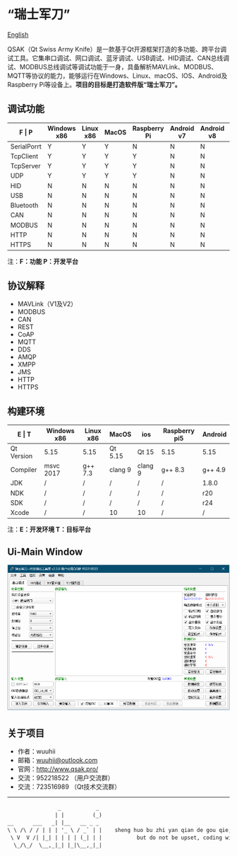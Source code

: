 # “瑞士军刀”

[English](../../README.md)  
  
QSAK（Qt Swiss Army Knife）是一款基于Qt开源框架打造的多功能、跨平台调试工具。它集串口调试、网口调试、蓝牙调试、USB调试、HID调试、CAN总线调试、MODBUS总线调试等调试功能于一身，具备解析MAVLink、MODBUS、MQTT等协议的能力，能够运行在Windows、Linux、macOS、IOS、Android及Raspberry Pi等设备上。**项目的目标是打造软件版“瑞士军刀”。**

## 调试功能

| F \| P         | Windows x86 | Linux x86    | MacOS        | Raspberry Pi    | Android v7   | Android v8   | Android x86  |
| -------------- | ----------- | ------------ | ------------ | --------------- | ------------ | ------------ | ------------ |
| SerialPorrt    | Y           | Y            | Y            |  N              | N            | N            | N            |
| TcpClient      | Y           | Y            | Y            |  Y              | N            | N            | N            |
| TcpServer      | Y           | Y            | Y            |  Y              | N            | N            | N            |
| UDP            | Y           | Y            | Y            |  Y              | N            | N            | N            |
| HID            | N           | N            | N            |  N              | N            | N            | N            |
| USB            | N           | N            | N            |  N              | N            | N            | N            |
| Bluetooth      | N           | N            | N            |  N              | N            | N            | N            |
| CAN            | N           | N            | N            |  N              | N            | N            | N            |
| MODBUS         | N           | N            | N            |  N              | N            | N            | N            |
| HTTP           | N           | N            | N            |  N              | N            | N            | N            |
| HTTPS          | N           | N            | N            |  N              | N            | N            | N            |

注：**F：功能 P：开发平台**

## 协议解释

* MAVLink（V1及V2）
* MODBUS
* CAN
* REST
* CoAP
* MQTT
* DDS
* AMQP
* XMPP
* JMS
* HTTP
* HTTPS

## 构建环境

| E \| T         | Windows x86 | Linux x86    | MacOS        | ios             | Raspberry pi5   | Android        |
| -------------- | ----------- | ------------ | ------------ | ------------    | --------------- |--------------- |
| Qt Version     | 5.15        | 5.15         | Qt 5.15      |  Qt 15          | 5.15            | 5.15           |
| Compiler       | msvc 2017   | g++ 7.3      | clang 9      |  clang 9        | g++ 8.3         | g++ 4.9        |
| JDK            | /           | /            | /            | /               | /               | 1.8.0          |
| NDK            | /           | /            | /            | /               | /               | r20            |
| SDK            | /           | /            | /            | /               | /               | r24            |
| Xcode          | /           | /            | 10           | 10              | /               | /              |

注：**E：开发环境 T：目标平台**

## Ui-Main Window

![MainWindow.png](MainWindow.png)

## 关于项目

* 作者：wuuhii
* 邮箱：wuuhii@outlook.com
* 官网：<http://www.qsak.pro/>
* 交流：952218522 （用户交流群）
* 交流：723516989 （Qt技术交流群）

***************

```txt
                _           _
               | |         (_)
__      ___   _| |__   __ _ _
\ \ /\ / / | | | '_ \ / _` | |    sheng huo bu zhi yan qian de gou qie, hai you yuan fang de gou qie.
 \ V  V /| |_| | | | | (_| | |           but do not be upset, coding will make you happy.
  \_/\_/  \__,_|_| |_|\__,_|_|                                                               --Confucius
```
